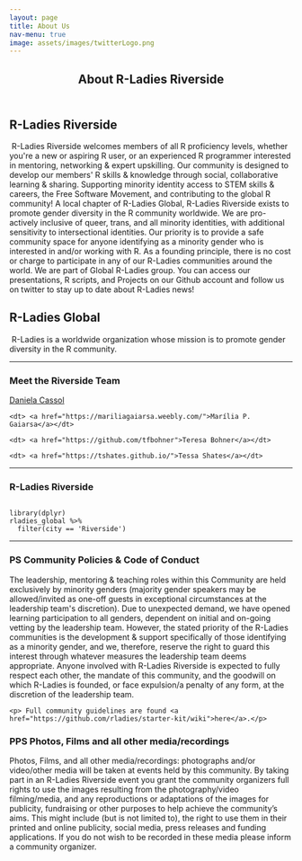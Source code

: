 ```yaml
---
layout: page
title: About Us
nav-menu: true
image: assets/images/twitterLogo.png
---
```


<!-- Main -->
<div id="main" class="alt">

<!-- One -->
<section id="one">
	<div class="inner">
		<header class="major">
			<h1>About R-Ladies Riverside</h1>
		</header>

<!-- about R-Ladies Riverside -->
<h2 id="content">R-Ladies Riverside</h2>

<p><span class="image left"><img src="assets/images/rLadiesLogo.png" alt="" /></span> R-Ladies Riverside welcomes members of all R proficiency levels, whether you're a new or aspiring R user, or an experienced R programmer interested in mentoring, networking & expert upskilling. Our community is designed to develop our members' R skills & knowledge through social, collaborative learning & sharing. Supporting minority identity access to STEM skills & careers, the Free Software Movement, and contributing to the global R community!
A local chapter of R-Ladies Global, R-Ladies Riverside exists to promote gender diversity in the R community worldwide. We are pro-actively inclusive of queer, trans, and all minority identities, with additional sensitivity to intersectional identities. Our priority is to provide a safe community space for anyone identifying as a minority gender who is interested in and/or working with R. As a founding principle, there is no cost or charge to participate in any of our R-Ladies communities around the world.
We are part of Global R-Ladies group. You can access our presentations, R scripts, and Projects on our Github account and follow us on twitter to stay up to date about R-Ladies news!</p>

<!-- About R-Ladies global -->
<h2 id="content">R-Ladies Global</h2>

<p><span class="image right"><img src="assets/images/R-LadiesGlobal.png" alt="" /></span> R-Ladies is a worldwide organization whose mission is to promote gender diversity in the R community.</p>

<!-- Section -->
<div class="row">
</div>
<hr class="major" />
<!-- team -->
<h3>Meet the Riverside Team</h3>
<dl>
	<dt> <a href="http://www.dcassol.com/">Daniela Cassol</a></dt>

	<dt> <a href="https://mariliagaiarsa.weebly.com/">Marília P. Gaiarsa</a></dt>

	<dt> <a href="https://github.com/tfbohner">Teresa Bohner</a></dt>
	
	<dt> <a href="https://tshates.github.io/">Tessa Shates</a></dt>
</dl>

<hr class="major" />
<!-- Preformatted Code -->
<h3>R-Ladies Riverside</h3>
<pre><code>
library(dplyr)
rladies_global %>%
  filter(city == 'Riverside')
</code></pre>
<hr class="major" />
<!-- Box -->
<h3>PS Community Policies & Code of Conduct</h3>
<div class="box">
	<p>The leadership, mentoring & teaching roles within this Community are held exclusively by minority genders (majority gender speakers may be allowed/invited as one-off guests in exceptional circumstances at the leadership team's discretion). Due to unexpected demand, we have opened learning participation to all genders, dependent on initial and on-going vetting by the leadership team. However, the stated priority of the R-Ladies communities is the development & support specifically of those identifying as a minority gender, and we, therefore, reserve the right to guard this interest through whatever measures the leadership team deems appropriate. Anyone involved with R-Ladies Riverside is expected to fully respect each other, the mandate of this community, and the goodwill on which R-Ladies is founded, or face expulsion/a penalty of any form, at the discretion of the leadership team.</p>
	
	<p> Full community guidelines are found <a href="https://github.com/rladies/starter-kit/wiki">here</a>.</p>
	
</div>

<!-- Box -->
<h3>PPS Photos, Films and all other media/recordings</h3>
<div class="box">
	<p>Photos, Films, and all other media/recordings: photographs and/or video/other media will be taken at events held by this community. By taking part in an R-Ladies Riverside event you grant the community organizers full rights to use the images resulting from the photography/video filming/media, and any reproductions or adaptations of the images for publicity, fundraising or other purposes to help achieve the community’s aims. This might include (but is not limited to), the right to use them in their printed and online publicity, social media, press releases and funding applications. If you do not wish to be recorded in these media please inform a community organizer.</p>
	
</div>
</div>
</section>
</div>
